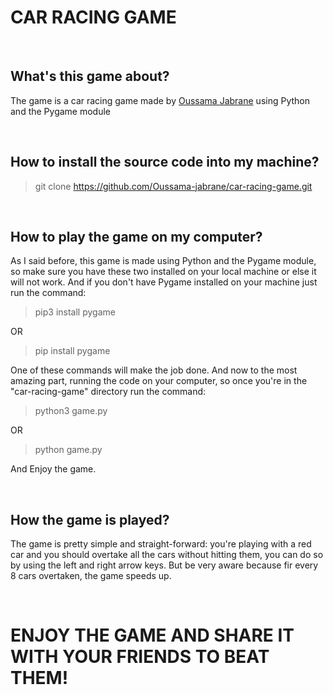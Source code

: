 # CAR RACING GAME

<br>

## What's this game about?
The game is a car racing game made by [Oussama Jabrane](https://github.com/Oussama-Jabrane) using Python and the Pygame module

<br>

## How to install the source code into my machine?
> git clone https://github.com/Oussama-jabrane/car-racing-game.git

<br>

## How to play the game on my computer?
As I said before, this game is made using Python and the Pygame module, so make sure you have these two installed on your local machine or else it will not work. And if you don't have Pygame installed on your machine just run the command:
> pip3 install pygame

OR
> pip install pygame

One of these commands will make the job done. And now to the most amazing part, running the code on your computer, so once you're in the "car-racing-game" directory run the command:
> python3 game.py

OR
> python game.py

And Enjoy the game.

<br>

## How the game is played?
The game is pretty simple and straight-forward: you're playing with a red car and you should overtake all the cars without hitting them, you can do so by using the left and right arrow keys. But be very aware because fir every 8 cars overtaken, the game speeds up.

<br>

# ENJOY THE GAME AND SHARE IT WITH YOUR FRIENDS TO BEAT THEM!
